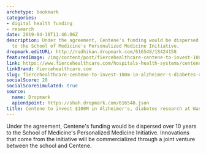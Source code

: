 ```yaml
---
archetype: bookmark
categories:
- digital health funding
- research
date: 2019-04-10T11:46:06Z
description: Under the agreement, Centene's funding would be dispersed over 10 years
  to the School of Medicine's Personalized Medicine Initiative.
dropmark.editURL: http://radhikan.dropmark.com/616548/18424158
featuredImage: /img/content/post/fiercehealthcare-centene-to-invest-100m-in-alzheimer-s-diabetes-research-at-washington-university.jpg
link: https://www.fiercehealthcare.com/hospitals-health-systems/centene-to-fund-100m-alzheimer-s-diabetes-research-at-washington
linkBrand: fiercehealthcare.com
slug: fiercehealthcare-centene-to-invest-100m-in-alzheimer-s-diabetes-research-at-washington-university
socialScore: 28
socialScoreSimulated: true
source:
  name: Dropmark
  apiendpoint: https://shah.dropmark.com/616548.json
title: Centene to invest $100M in Alzheimer's, diabetes research at Washington University
---
```

Under the agreement, Centene's funding would be dispersed over 10 years to the School of Medicine's Personalized Medicine Initiative. Innovations that come from the initiative will be commercialized through a joint venture between the school and Centene. 